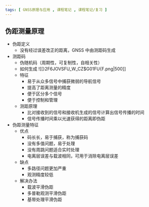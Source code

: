 ```yaml
---
tags: [ GNSS原理与应用 , 课程笔记 , 课程笔记/复习 ]
---
```

## 伪距测量原理
- 伪距定义
	- 没有经过误差改正的距离，GNSS 中由测距码生成
- 测距码
	- 伪随机码（周期性，可复制性，自相关性）
	- 如何生成
	![[}2F6JOVSFU_W_CZ$G01FU{F.png|500]]
	- 特征
		- 易于从众多信号中捕获微弱的导航信号
		- 提高了距离测量的精度
		- 便于区分多个信号
		- 便于控制和管理
	- 测距原理
		- 比对接收到的信号和接收机生成的信号计算出信号传播的时间
		- 信号传播时间乘以光速获得的距离即伪距
- 伪距测量特征
	- 优点
		- 码长长，易于捕获，称为捕获码
		- 没有多值问题，易于处理
		- 没有周跳问题适合实时处理
		- 电离层误差与载波相同，可用于消除电离层误差
	- 缺点
		- 多路径问题更加严重
		- 观测精度较低
	- 解决办法
		- 载波平滑伪距
		- 多普勒观测平滑伪距
		- 基带处理平滑伪距